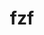 ---
title: "fzf"
layout: cache
categories: [package, develop-2024-02-11]
meta: {"versions": ["0.46.1"], "compilers": ["gcc@=7.5.0"], "oss": ["ubuntu18.04"], "platforms": ["linux"], "targets": ["x86_64_v3"], "stacks": ["developer-tools", "root"], "num_specs": 1, "num_specs_by_stack": {"root": 1, "developer-tools": 1}}
spec_details: [{"hash": "kc6oaike527iwvn3ztbxncnj66xl7kk3", "compiler": "gcc@=7.5.0", "versions": ["0.46.1"], "os": "ubuntu18.04", "platform": "linux", "target": "x86_64_v3", "variants": ["build_system=makefile", "~vim"], "stacks": ["root", "developer-tools"], "size": "-", "tarball": "https://binaries.spack.io/releases/develop-2024-02-11/build_cache/linux-ubuntu18.04-x86_64_v3/gcc-7.5.0/fzf-0.46.1/linux-ubuntu18.04-x86_64_v3-gcc-7.5.0-fzf-0.46.1-kc6oaike527iwvn3ztbxncnj66xl7kk3.spack"}]
---